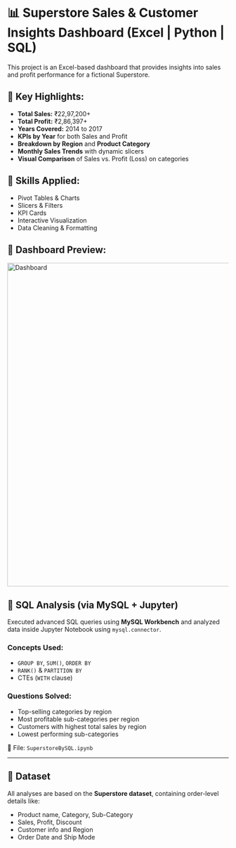 # 📊 Superstore Sales & Customer Insights Dashboard (Excel | Python | SQL)

This project is an Excel-based dashboard that provides insights into sales and profit performance for a fictional Superstore.

## 🧾 Key Highlights:
- **Total Sales:** ₹22,97,200+
- **Total Profit:** ₹2,86,397+
- **Years Covered:** 2014 to 2017
- **KPIs by Year** for both Sales and Profit
- **Breakdown by Region** and **Product Category**
- **Monthly Sales Trends** with dynamic slicers
- **Visual Comparison** of Sales vs. Profit (Loss) on categories

## 🧠 Skills Applied:
- Pivot Tables & Charts  
- Slicers & Filters  
- KPI Cards  
- Interactive Visualization  
- Data Cleaning & Formatting

## 📸 Dashboard Preview:

<img width="735" alt="Dashboard" src="https://github.com/user-attachments/assets/4a8df9f6-ad7d-4522-949b-e4621309b09d" />


## 🧮 SQL Analysis (via MySQL + Jupyter)

Executed advanced SQL queries using **MySQL Workbench** and analyzed data inside Jupyter Notebook using `mysql.connector`.

### Concepts Used:
- `GROUP BY`, `SUM()`, `ORDER BY`
- `RANK()` & `PARTITION BY`
- CTEs (`WITH` clause)

### Questions Solved:
- Top-selling categories by region
- Most profitable sub-categories per region
- Customers with highest total sales by region
- Lowest performing sub-categories

📁 File: `SuperstoreBySQL.ipynb`

---

## 📂 Dataset

All analyses are based on the **Superstore dataset**, containing order-level details like:
- Product name, Category, Sub-Category
- Sales, Profit, Discount
- Customer info and Region
- Order Date and Ship Mode


